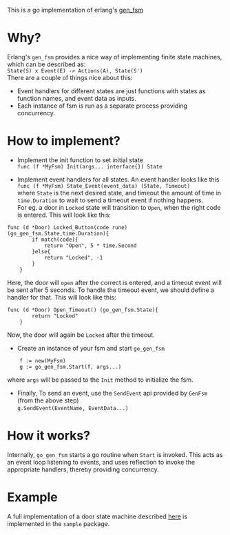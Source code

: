 This is a go implementation of erlang's [gen_fsm](http://erlang.org/documentation/doc-6.1/lib/stdlib-2.1/doc/html/gen_fsm.html) 

# Why?
Erlang's `gen_fsm` provides a nice way of implementing finite state machines, which can be described as:<br>
`State(S) x Event(E) -> Actions(A), State(S')` <br>
There are a couple of things nice about this:
* Event handlers for different states are just functions with states as function names, and event data as inputs.
* Each instance of fsm is run as a separate process providing concurrency.

# How to implement?
* Implement the init function to set initial state<br>
``func (f *MyFsm) Init(args... interface{}) State``

* Implement event handlers for all states. An event handler looks like this<br> 
`func (f *MyFsm) State_Event(event_data) (State, Timeout)` <br>
where `State` is the next desired state, and timeout the amount of time in `time.Duration` to wait to send a timeout event if nothing happens.<br> 
For eg. a door in `Locked` state will transition to `Open`, when the right code is entered. This will look like this: <br>
```
func (d *Door) Locked_Button(code rune) (go_gen_fsm.State,time.Duration){
        if match(code){
            return "Open", 5 * time.Second
        }else{
            return "Locked", -1
        } 
    }
```
Here, the door will `open` after the correct is entered, and a timeout event will be sent after 5 seconds. To handle the timeout event, we should define a handler for that. This will look like this: <br>
```
func (d *Door) Open_Timeout() (go_gen_fsm.State){
        return "Locked"
    }
``` 
Now, the door will again be `Locked` after the timeout.

* Create an instance of your fsm and start `go_gen_fsm`<br>
```
    f := new(MyFsm)
    g := go_gen_fsm.Start(f, args...)
``` 
where `args` will be passed to the `Init` method to initialize the fsm.

* Finally, To send an event, use the `SendEvent` api provided by `GenFsm` (from the above step)<br>
`g.SendEvent(EventName, EventData...) `


# How it works?
Internally, `go_gen_fsm` starts a go routine when `Start` is invoked. This acts as an event loop listening to events, and uses reflection to invoke the appropriate handlers, thereby providing concurrency.

# Example
A full implementation of a door state machine described [here](http://erlang.org/documentation/doc-6.0/doc/design_principles/fsm.html) is implemented in the `sample` package.